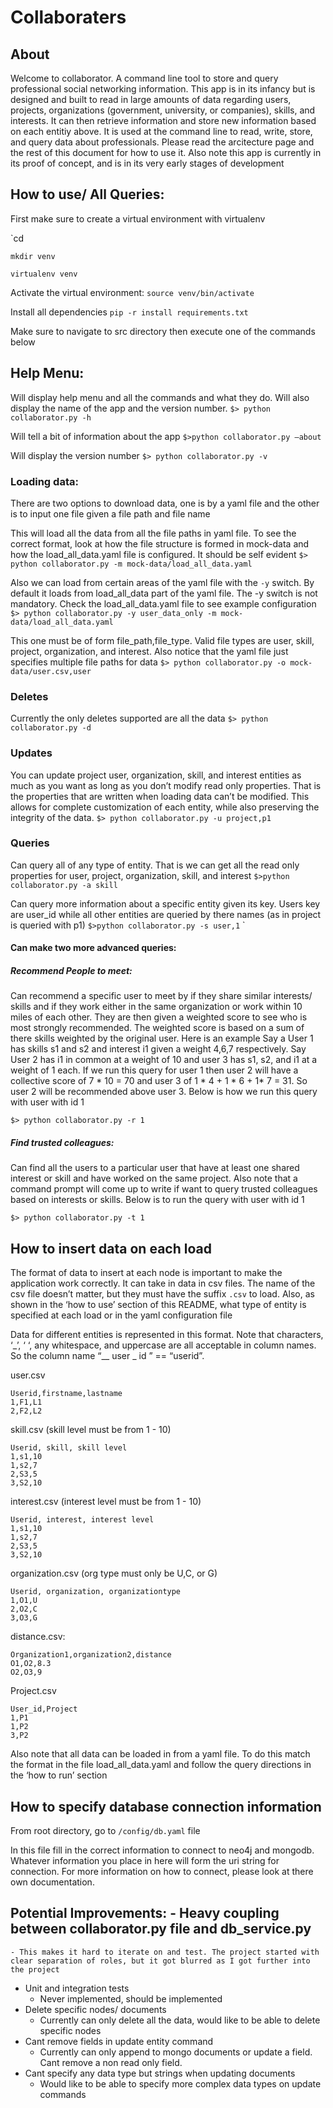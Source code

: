 # Collaboraters

## About

Welcome to collaborator. A command line tool to store and query professional
social networking information. This app is in its infancy but is designed and 
built to read in large amounts of data regarding users, projects, organizations
(government, university, or companies), skills, and interests. It can then 
retrieve information and store new information based on each entitiy above. 
It is used at the command line to read, write, store, and query data about 
professionals. Please read the arcitecture page and the rest of this
document for how to use it. Also note this app is currently in its proof of concept, 
and is in its very early stages of development

## How to use/ All Queries:

First make sure to create a virtual environment with virtualenv 

`cd <to root folder>

`mkdir venv`

`virtualenv venv`

Activate the virtual environment:
`source venv/bin/activate`

Install all dependencies
`pip -r install requirements.txt`

Make sure to navigate to src directory then execute one of the commands below

## Help Menu:

Will display help menu and all the commands and what they do. Will also display the name of the app and the version number.
`$> python collaborator.py -h` 

Will tell a bit of information about the app
`$>python collaborator.py —about`

Will display the version number
`$> python collaborator.py -v`


### Loading data:
There are two options to download data, one is by a yaml file and the other is to input one file given a file path and file name


This will load all the data from all the file paths in yaml file. To see the correct format, look at how the file structure is formed in mock-data and how the load_all_data.yaml file is configured. It should be self evident
`$> python collaborator.py -m mock-data/load_all_data.yaml`

Also we can load from certain areas of the yaml file with the `-y` switch. By default it loads from load_all_data part of the yaml file. The -y switch is not mandatory. Check the load_all_data.yaml file to see example configuration
`$> python collaborator.py -y user_data_only -m mock-data/load_all_data.yaml `

This one must be of form file_path,file_type. Valid file types are user, skill, project, organization, and interest. Also notice that the yaml file just specifies multiple file paths for data
`$> python collaborator.py -o mock-data/user.csv,user`


### Deletes
Currently the only deletes supported are all the data
`$> python collaborator.py -d`

### Updates
You can update project user, organization, skill, and interest entities as much as you want as long as you don’t modify read only properties. That is the properties that are written when loading data can’t be modified. This allows for complete customization of each entity, while also preserving the integrity of the data.
`$> python collaborator.py -u project,p1`

### Queries

Can query all of any type of entity. That is we can get all the read only properties for user, project, organization, skill, and interest
`$>python collaborator.py -a skill`

Can query more information about a specific entity given its key. Users key are user_id while all other entities are queried by there names (as in project is queried with p1)
`$>python collaborator.py -s user,1`
`
#### Can make two more advanced queries:

##### Recommend People to meet:
Can recommend a specific user to meet by if they share similar interests/ skills and if they work either in the same organization or work within 10 miles of each other. They are then given a weighted score to see who is most strongly recommended. The weighted score is based on a sum of there skills weighted by the original user. Here is an example
Say a User 1 has skills s1 and s2 and interest i1 given a weight 4,6,7 respectively.
Say User 2 has i1 in common at a weight of 10 and user 3 has s1, s2, and i1 at a weight of 1 each. If we run this query for user 1 then user 2 will have a collective score of  7 * 10 = 70 and user 3 of 1 * 4 + 1 * 6 + 1* 7 = 31. So user 2 will be recommended above user 3. Below is how we run this query with user with id 1

`$> python collaborator.py -r 1`

##### Find trusted colleagues:

Can find all the users to a particular user that have at least one shared interest or skill and have worked on the same project. Also note that a command prompt will come up to write if want to query trusted colleagues based on interests or skills. Below is to run the query with user with id 1

`$> python collaborator.py -t 1`

## How to insert data on each load

The format of data to insert at each node is important to make the application work correctly. It can take in data in csv files. The name of the csv file doesn’t matter, but they must have the suffix `.csv` to load.  Also, as shown in the ‘how to use’ section of this README, what type of entity is specified at each load or in the yaml configuration file

Data for different entities is represented in this format. Note that characters, ‘_’, ‘ ‘, any whitespace, and uppercase are all acceptable in column names. So the column name “__ user _ id ” == “userid”. 

user.csv
```
Userid,firstname,lastname
1,F1,L1
2,F2,L2
```
skill.csv (skill level must be from 1 - 10)
```
Userid, skill, skill level
1,s1,10
1,s2,7
2,S3,5
3,S2,10
```
interest.csv (interest level must be from 1 - 10)
```
Userid, interest, interest level
1,s1,10
1,s2,7
2,S3,5
3,S2,10
```
organization.csv (org type must only be U,C, or G)
```
Userid, organization, organizationtype
1,O1,U
2,O2,C
3,O3,G
```
distance.csv:
```
Organization1,organization2,distance
O1,O2,8.3
O2,O3,9
```
Project.csv
```
User_id,Project
1,P1
1,P2
3,P2
```

Also note that all data can be loaded in from a yaml file. To do this match the format in the file load_all_data.yaml and follow the query directions in the ‘how to run’ section

## How to specify database connection information

From root directory, go to `/config/db.yaml` file

In this file fill in the correct information to connect to neo4j and mongodb. Whatever information you place in here will form the uri string for connection. For more information on how to connect, please look at there own documentation. 

## Potential Improvements: - Heavy coupling between collaborator.py file and db_service.py
	- This makes it hard to iterate on and test. The project started with clear separation of roles, but it got blurred as I got further into the project
- Unit and integration tests
    - Never implemented, should be implemented
- Delete specific nodes/ documents
    - Currently can only delete all the data, would like to be able to delete specific nodes
- Cant remove fields in update entity command
    - Currently can only append to mongo documents or update a field. Cant remove a non read only field. 
- Cant specify any data type but strings when updating documents
    - Would like to be able to specify more complex data types on update commands
